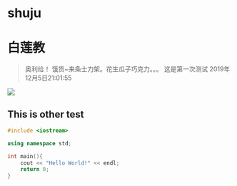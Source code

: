 # shuju
# 白莲教
>奥利给！
>饿货~来条士力架。花生瓜子巧克力。。。
>这是第一次测试
>2019年12月5日21:01:55

![](https://gss0.baidu.com/-vo3dSag_xI4khGko9WTAnF6hhy/zhidao/wh%3D450%2C600/sign=70f2465a9fef76c6d087f32fa826d1cc/7acb0a46f21fbe09fe4c576f64600c338744adbf.jpg)
## This is other test
```C++
#include <iostream>

using namespace std;

int main(){
    cout << "Hello World!" << endl;
    return 0;
}
```
